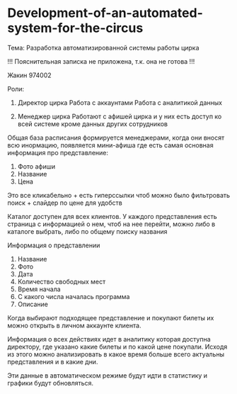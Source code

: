 # Development-of-an-automated-system-for-the-circus
Тема: Разработка автоматизированной системы работы цирка

!!! Пояснительная записка не приложена, т.к. она не готова !!!

Жакин 974002
 
Роли:

1. Директор цирка
Работа с аккаунтами
Работа с аналитикой данных

2. Менеджер цирка
Работают с афишей цирка и у них есть доступ ко всей системе кроме данных других сотрудников

Общая база расписания формируется менеджерами, когда они вносят всю инормацию, появляется мини-афиша где есть самая основная информация про представление:
1. Фото афиши
2. Название
3. Цена

Это все кликабельно + есть гиперссылки чтоб можно было фильтровать поиск + слайдер по цене для удобств

Каталог доступен для всех клиентов.
У каждого представления есть страница с информацией о нем, чтоб на нее перейти, можно либо в каталоге выбрать, либо по общему поиску названия

Информация о представлении
1. Название
2. Фото
3. Дата
4. Количество свободных мест
5. Время начала
6. С какого числа началась программа
7. Описание

Когда выбирают подходящее представление и покупают билеты их можно открыть в личном аккаунте клиента.

Информация о всех действиях идет в аналитику которая доступна директору, где указано какие билеты и по какой цене покупали. Исходя из этого можно анализировать в какое время больше всего актуальны представления и в какие дни.

Эти данные в автоматическом режиме будут идти в статистику и графики будут обновляться.
